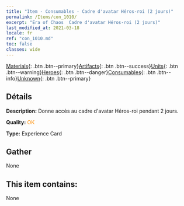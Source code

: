 ```yaml
---
title: "Item - Consumables - Cadre d'avatar Héros-roi (2 jours)"
permalink: /Items/con_1010/
excerpt: "Era of Chaos  Cadre d'avatar Héros-roi (2 jours)"
last_modified_at: 2021-03-18
locale: fr
ref: "con_1010.md"
toc: false
classes: wide
---
```

 [Materials](/fr/Items/){: .btn .btn--primary}[Artifacts](/fr/Items/Artifacts/){: .btn .btn--success}[Units](/fr/Items/Units/){: .btn .btn--warning}[Heroes](/fr/Items/Heroes/){: .btn .btn--danger}[Consumables](/fr/Items/Consumables/){: .btn .btn--info}[Unknown](/fr/Items/Unknown/){: .btn .btn--primary}

## Détails
 **Description:** Donne accès au cadre d'avatar Héros-roi pendant 2 jours.

 **Quality:** <span style="color: #FF8C00">OK</span>

 **Type:** Experience Card

## Gather

  None

## This item contains:

  None

